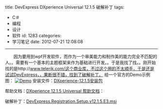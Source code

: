 title: DevExpress DXperience Universal 12.1.5 破解补丁
tags:
  - C＃
  - 编程
  - 设计
  - 软件
id: 1283
categories:
  - 学习笔记
date: 2012-07-21 12:08:08
---

　　因为要用到wpf开发软件，而作为一个审美能力和制作美的能力完全不匹配的人。。需要有一个基本的主题框架来作为基础进行开发。。于是我找了找。。刚开始找的是http://www.telerik.com/这个商业库，不过这个用的不太顺手，于是还是试试DevExpress，，果断很不错，找到了破解补丁。
给一个官方的Demo示例图：
[![](/images/5de045da9ce167999bd9e8df93580d0c93579daf.jpg "Demo")](http://leaverimage.b0.upaiyun.com/25025_o.jpg)
安装文件：[DXperience-12.1.5安装包](http://downloads.devexpress.com/d0577ccc-5137-4622-b397-a128d153f2aa/0.0.0.0/DXperience/2012.1/5/DXperience-12.1.5.exe)

帮助文档：[DXperience 12.1.5 Universal 帮助文档](http://downloads.devexpress.com/24614371-d026-41ab-89c8-b2c3769f9059/0.0.0.0/DXperience/2012.1/Help/DXperienceHelp2010-12.1.5.exe)：

破解补丁：[DevExpress.Registration.Setup.v12.1.5.E3.msi](http://pan.baidu.com/share/link?shareid=34831&uk=1493685990)